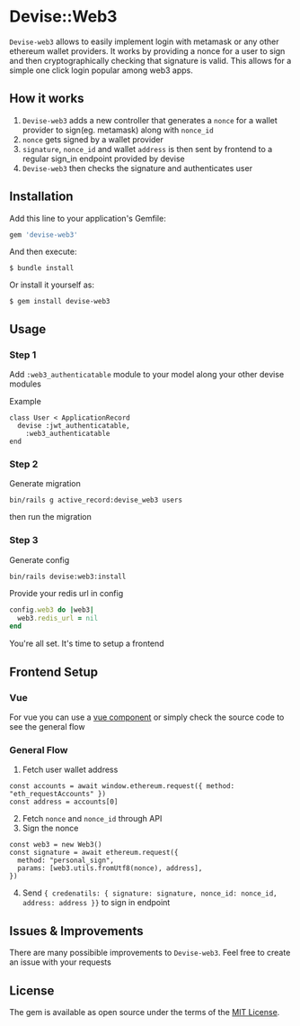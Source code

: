 # Devise::Web3

`Devise-web3` allows to easily implement login with metamask or any other ethereum wallet providers. It works by providing a nonce for a user to sign and then cryptographically checking that signature is valid. This allows for a simple one click login popular among web3 apps.

## How it works
1. `Devise-web3` adds a new controller that generates a `nonce` for a wallet provider to sign(eg. metamask) along with `nonce_id`
2. `nonce` gets signed by a wallet provider
3. `signature`, `nonce_id` and wallet `address` is then sent by frontend to a regular sign_in endpoint provided by devise
4. `Devise-web3` then checks the signature and authenticates user

## Installation

Add this line to your application's Gemfile:

```ruby
gem 'devise-web3'
```

And then execute:

    $ bundle install

Or install it yourself as:

    $ gem install devise-web3

## Usage
### Step 1
Add `:web3_authenticatable` module to your model along your other devise modules

Example
```
class User < ApplicationRecord
  devise :jwt_authenticatable,
    :web3_authenticatable
end

```
### Step 2
Generate migration
```shell
bin/rails g active_record:devise_web3 users
```
then run the migration

### Step 3
Generate config
```shell
bin/rails devise:web3:install
```
Provide your redis url in config
```ruby
config.web3 do |web3|
  web3.redis_url = nil
end
```

You're all set. It's time to setup a frontend

## Frontend Setup
### Vue
For vue you can use a [vue component](https://github.com/TheSmartnik/devise-web3-vue) or simply check the source code to see the general flow

### General Flow
1. Fetch user wallet address
```
const accounts = await window.ethereum.request({ method: "eth_requestAccounts" })
const address = accounts[0]
```
2. Fetch `nonce` and `nonce_id` through API
3. Sign the nonce
```
const web3 = new Web3()
const signature = await ethereum.request({
  method: "personal_sign",
  params: [web3.utils.fromUtf8(nonce), address],
})
```
4. Send `{ credenatils: { signature: signature, nonce_id: nonce_id, address: address }}` to sign in endpoint

## Issues & Improvements

There are many possibible improvements to `Devise-web3`. Feel free to create an issue with your requests

## License

The gem is available as open source under the terms of the [MIT License](https://opensource.org/licenses/MIT).
